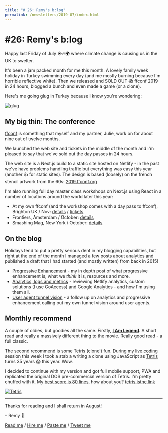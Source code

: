```yaml
---
title: "# 26: Remy's b:log"
permalink: /newsletters/2019-07/index.html
---
```


# #26: Remy's b:log

Happy last Friday of July ☀️🔥🌍 where climate change is causing us in the UK to swelter.

It's been a jam packed month for me this month. A lovely family week holiday in Turkey swimming every day (and me mostly burning because I'm horrible reflective white). Then we released and SOLD OUT 😱 ffconf 2019 in 24 hours, blogged a bunch and even made a game (or a clone).

Here's me going glug in Turkey because I know you're wondering:

![glug](/images/glug.jpg)

## My big thin: The conference

[ffconf](https://2019.ffconf.org) is something that myself and my partner, Julie, work on for about nine out of twelve months.

We launched the web site and tickets in the middle of the month and I'm pleased to say that we've sold out the day passes in 24 hours.

The web site is a Next.js build to a static site hosted on Netlify - in the past we've have problems handling traffic but everything was easy this year (another 👍 for static sites). The design is based (loosely) on the french stencil artwork from the 60s: [2019.ffconf.org](https://2019.ffconf.org/)

I'm also running full day master class workshops on Next.js using React in a number of locations around the world later this year:

- At my own ffconf (and the workshop comes with a day pass to ffconf), Brighton UK / Nov: [details](https://2019.ffconf.org/workshop/next/#workshop) / [tickets](https://www.tickettailor.com/events/ffconf2019/212465)
- Frontiers, Amsterdam / October: [details](https://fronteers.nl/congres/2019/workshops/modern-universal-react-dev-with-next-js)
- Smashing Mag, New York / October: [details](https://smashingconf.com/ny-2019/workshops/remy-sharp)

## On the blog

Holidays tend to put a pretty serious dent in my blogging capabilities, but right at the end of the month I managed a few posts about analytics and published a draft that I had started (and mostly written) from back in 2015!

- [Progressive Enhancement](https://remysharp.com/2019/07/24/progressive-enhancement) - my in depth post of what progressive enhancement is, what we _think_ it is, resources and more.
- [Analytics, logs and metrics](https://remysharp.com/2019/07/23/analytics-logs-and-metrics) - reviewing Netlify analytics, custom solutions (I use GoAccess) and Google Analytics - and how I'm using them all.
- [User agent tunnel vision](https://remysharp.com/2019/07/25/user-agent-tunnel-vision) - a follow up on analytics and progressive enhancement calling out my own tunnel vision around user agents.

## Monthly recommend

A couple of oldies, but goodies all the same. Firstly, **[I Am Legend](https://www.goodreads.com/book/show/12434237-i-am-legend)**. A short read and really a massively different thing to the movie. Really good read - a full classic.

The second recommend is some Tetris (clone!) fun. During my [live coding](https://twitch.tv/remysharp) session this week I took a stab a writing a clone using JavaScript as [Tetris](https://www.colinfahey.com/tetris/tetris.html) turns 35 years 😱 this year. Wow.

I decided to continue with my version and got full mobile support, PWA and replicated the original DOS pre-commercial version of Tetris. I'm pretty chuffed with it. My [best score is 80 lines](https://mobile.twitter.com/rem/status/1154754789814755328), how about you? [tetris.isthe.link](https://tetris.isthe.link)

[![Tetris](/images/tetris.png)](https://tetris.isthe.link)

---

Thanks for reading and I shall return in August!

– Remy 👋

[Read me](https://remysharp.com) / [Hire me](https://leftlogic.com) / [Paste me](https://github.com/remy) / [Tweet me](https://twitter.com/rem)
